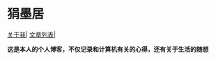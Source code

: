 # 狷墨居


[关于我](about/about-index.html)\|
[文章列表](https://github.com/berzerk0/GitPage/wiki/Post-Listing)\|

**这是本人的个人博客，不仅记录和计算机有关的心得，还有关于生活的随想**

